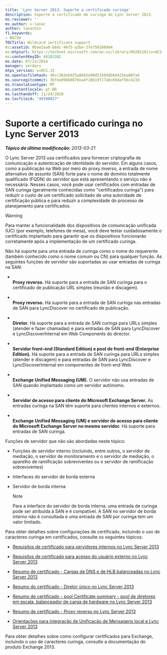 ```yaml
---
title: 'Lync Server 2013: Suporte a certificado curinga'
description: Suporte a certificado de curinga do Lync Server 2013.
ms.reviewer: ''
ms.author: v-lanac
author: lanachin
f1.keywords:
- NOCSH
TOCTitle: Wildcard certificate support
ms:assetid: 0bae2aa8-b6dc-46f5-a3be-3fe7581809d4
ms:mtpsurl: https://technet.microsoft.com/en-us/library/Hh202161(v=OCS.15)
ms:contentKeyID: 48183382
ms.date: 07/23/2014
manager: serdars
mtps_version: v=OCS.15
ms.openlocfilehash: 46cc362eb925a86b5e90d51569db6d425ba88fa6
ms.sourcegitcommit: 36fee89bb887bea4f18b19f17a8c69daf5bc423d
ms.translationtype: MT
ms.contentlocale: pt-BR
ms.lasthandoff: 11/24/2020
ms.locfileid: "49390027"
---
```

# <a name="wildcard-certificate-support-in-lync-server-2013"></a>Suporte a certificado curinga no Lync Server 2013

<div data-xmlns="http://www.w3.org/1999/xhtml">

<div class="topic" data-xmlns="http://www.w3.org/1999/xhtml" data-msxsl="urn:schemas-microsoft-com:xslt" data-cs="https://msdn.microsoft.com/">

<div data-asp="https://msdn2.microsoft.com/asp">



</div>

<div id="mainSection">

<div id="mainBody">

<span> </span>

_**Tópico da última modificação:** 2013-03-21_

O Lync Server 2013 usa certificados para fornecer criptografia de comunicação e autenticação de identidade do servidor. Em alguns casos, como a publicação na Web por meio do proxy inverso, a entrada de nome alternativo de assunto (SAN) forte para o nome de domínio totalmente qualificado (FQDN) do servidor que está apresentando o serviço não é necessária. Nesses casos, você pode usar certificados com entradas de SAN curinga (geralmente conhecidas como "certificados curinga") para reduzir o custo de um certificado solicitado de uma autoridade de certificação pública e para reduzir a complexidade do processo de planejamento para certificados.

<div>


> [!WARNING]  
> Para manter a funcionalidade dos dispositivos de comunicação unificada (UC) (por exemplo, telefones de mesa), você deve testar cuidadosamente o certificado implantado para garantir que os dispositivos funcionarão corretamente após a implementação de um certificado curinga.



</div>

Não há suporte para uma entrada de curinga como o nome do requerente (também conhecido como o nome comum ou CN) para qualquer função. As seguintes funções de servidor são suportadas ao usar entradas de curinga na SAN:

  - <span></span>  
    **Proxy reverso.**   Há suporte para a entrada de SAN curinga para o certificado de publicação URL simples (reunião e discagem).

  - <span></span>  
    **Proxy reverso.**   Há suporte para a entrada de SAN curinga nas entradas de SAN para LyncDiscover no certificado de publicação.

  - <span></span>  
    **Diretor.**   Há suporte para a entrada de SAN curinga para URLs simples (atender e fazer chamadas) e para entradas de SAN para LyncDiscover e LyncDiscoverInternal em Web Components do director.

  - <span></span>  
    **Servidor front-end (Standard Edition) e pool de front-end (Enterprise Edition).** Há suporte para a entrada de SAN curinga para URLs simples (atender e discagem) e para entradas de SAN para LyncDiscover e LyncDiscoverInternal em componentes de front-end Web.

  - <span></span>  
    **Exchange Unified Messaging (UM).**   O servidor não usa entradas de SAN quando implantado como um servidor autônomo.

  - <span></span>  
    **Servidor de acesso para cliente do Microsoft Exchange Server.**   As entradas curinga na SAN têm suporte para clientes internos e externos.

  - <span></span>  
    **Exchange Unified Messaging (UM) e servidor de acesso para cliente do Microsoft Exchange Server no mesmo servidor.**   Há suporte para entradas de SAN curinga.

Funções de servidor que não são abordadas neste tópico:

  - Funções de servidor interno (incluindo, entre outros, o servidor de mediação, o servidor de monitoramento e o servidor de mediação, o aparelho de ramificação sobreviventes ou o servidor de ramificação sobreviventes)

  - Interfaces do servidor de borda externa

  - Servidor de borda interna
    
    <div>
    

    > [!NOTE]  
    > Para a interface do servidor de borda interna, uma entrada de curinga pode ser atribuída à SAN e é compatível. A SAN no servidor de borda interno não é consultada e uma entrada de SAN por curinga tem um valor limitado.

    
    </div>

Para obter detalhes sobre configurações de certificado, incluindo o uso de caracteres curinga em certificados, consulte os seguintes tópicos:

  - [Requisitos de certificado para servidores internos no Lync Server 2013](lync-server-2013-certificate-requirements-for-internal-servers.md)

  - [Requisitos de certificado para acesso do usuário externo no Lync Server 2013](lync-server-2013-certificate-requirements-for-external-user-access.md)

  - [Resumo de certificado - Cargas de DNS e de HLB balanceadas no Lync Server 2013](lync-server-2013-certificate-summary-dns-and-hlb-load-balanced.md)

  - [Resumo do certificado - Diretor único no Lync Server 2013](lync-server-2013-certificate-summary-single-director.md)

  - [Resumo de certificado - pool Certificate summary - pool de diretores em escala, balanceador de carga de hardware no Lync Server 2013](lync-server-2013-certificate-summary-scaled-director-pool-hardware-load-balancer.md)

  - [Resumo de certificado - Proxy reverso no Lync Server 2013](lync-server-2013-certificate-summary-reverse-proxy.md)

  - [Orientações para integração de Unificação de Mensagens local e Lync Server 2013](lync-server-2013-guidelines-for-integrating-on-premises-unified-messaging.md)

Para obter detalhes sobre como configurar certificados para Exchange, incluindo o uso de caracteres curinga, consulte a documentação do produto Exchange 2013.

</div>

<span> </span>

</div>

</div>

</div>

